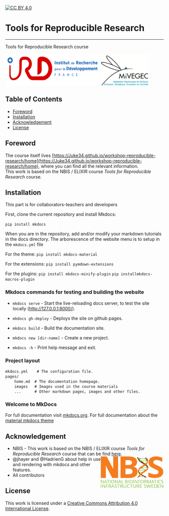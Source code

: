 [![CC BY 4.0][cc-by-shield]][cc-by]


# Tools for Reproducible Research
---------------------------
Tools for Reproducible Research course

<img src="images/IRD.png" width="300" height="100" /> <img src="images/MIVEGEC.png" width="150" height="100" />

## Table of Contents

   * [Foreword](#foreword)
   * [Installation](#installation)
   * [Acknowledgement](#acknowledgement)
   * [License](#license)


## Foreword

The course itself lives [https://Juke34.github.io/workshop-reproducible-research/home](https://Juke34.github.io/workshop-reproducible-research/home),
where you can find all the relevant information.  
This work is based on the NBIS / ELIXIR course *Tools for
Reproducible Research* course.


## Installation

This part is for collaborators-teachers and developers

First, clone the current repository and install Mkdocs:

`pip install mkdocs`

When you are in the repository, add and/or modify your markdown tutorials in the docs directory.
The arborescence of the website menu is to setup in the `mkdocs.yml` file

For the theme:
`pip install mkdocs-material`

For the extensions:
`pip install pymdown-extensions`

For the plugins:
`pip install mkdocs-minify-plugin`
`pip installmkdocs-macros-plugin`

### Mkdocs commands for testing and building the website


* `mkdocs serve` - Start the live-reloading docs server, to test the site locally (http://127.0.0.1:8000/).
* `mkdocs gh-deploy` - Deploys the site on github pages.

* `mkdocs build` - Build the documentation site.
* `mkdocs new [dir-name]` - Create a new project.
* `mkdocs -h` - Print help message and exit.


### Project layout

    mkdocs.yml    # The configuration file.
    pages/
        home.md  # The documentation homepage.
        images   # Images used in the course materials
        ...      # Other markdown pages, images and other files.

### Welcome to MkDocs

For full documentation visit [mkdocs.org](https://www.mkdocs.org).
For full documentation about the [material mkdocs theme](https://squidfunk.github.io/mkdocs-material/)

##  Acknowledgement

 * NBIS - This work is based on the NBIS / ELIXIR course *Tools for Reproducible Research* course that can be find [here](https://github.com/NBISweden/workshop-reproducible-research).
 [<img align="right" src="images/NBIS.png" width="200" height="100" />](https://nbis.se)
 * @jhayer and @HadrienG about help in use and rendering with mkdocs and other features.
 * All contributors

## License

This work is licensed under a [Creative Commons Attribution 4.0 International License][cc-by].

[cc-by]: http://creativecommons.org/licenses/by/4.0/
[cc-by-shield]: https://img.shields.io/badge/License-CC%20BY%204.0-lightgrey.svg
